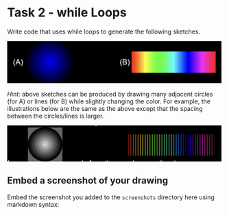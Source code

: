 # Task 2 - while Loops

Write code that uses while loops to generate the following sketches.

<img src="images/img1.png" width="500px">

*Hint:* above sketches can be produced by drawing many adjacent circles (for A) or lines (for B) while slightly changing the color. For example, the illustrations below are the same as the above except that the spacing between the circles/lines is larger.

<img src="images/img2.png" width="500px">

## Embed a screenshot of your drawing

Embed the screenshot you added to the `screenshots` directory here using markdown syntax:
